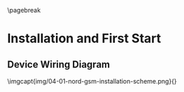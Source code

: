 \pagebreak

# Installation and First Start

## Device Wiring Diagram

\imgcapt{img/04-01-nord-gsm-installation-scheme.png}{}

